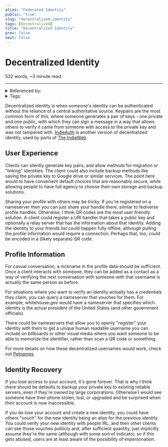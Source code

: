 ```yaml
---
alias: "Federated Identity"
public: "true"
slug: "decentralized-identity"
tags: [Decentralized]
title: "Decentralized Identity"
prev: false
next: false
---
```

<script setup>
import { data } from '../../git.data.ts';
import { useData } from 'vitepress';
const pageData = useData();
</script>
<h1 class="p-name">Decentralized Identity</h1>
<p>532 words, ~3 minute read. <span v-html="data[`site/${pageData.page.value.relativePath}`]" /></p>
<hr/>

<details><summary>Referenced by:</summary><a href="/garden/commune/index.md">Commune</a><a href="/garden/decentralized-social-media/index.md">Decentralized Social Media</a><a href="/garden/fedi-v2/index.md">Fedi v2</a><a href="/garden/incremental-social/index.md">Incremental Social</a><a href="/garden/nostr/index.md">Nostr</a><a href="/garden/weird/index.md">Weird</a></details>

<details><summary>Tags:</summary><a href="/garden/decentralized/index.md">Decentralized</a></details>

Decentralized identity is when someone's identity can be authenticated without the reliance of a central authoritative source. Keypairs are the most common form of this, where someone generates a pair of keys - one private and one public, with which they can sign a message in a way that allows others to verify it came from someone with access to the private key and was not tampered with. [IndieAuth](https://indieweb.org/IndieAuth) is another version of decentralized identity, used by parts of [The IndieWeb](/garden/the-small-web/index.md).

## User Experience

Clients can silently generate key pairs, and allow methods for migration or "linking" identities. The client could also include backup methods like saving the private key to Google drive or similar services. The point here would to have convenient default choices that are reasonably secure, while allowing people to have full agency to choose their own storage and backup solutions.

Sharing your profile with others may be tricky. If you're registered on a nameserver then you can just share your handle there, similar to fediverse profile handles. Otherwise, I think QR codes are the most user friendly solution. A client could register a URI handler that takes a public key and optionally a relay server that has the information about that identity. Adding the identity to your friends list could happen fully offline, although pulling the profile information would require a connection. Perhaps that, too, could be encoded in a (likely separate) QR code.

## Profile Information

For casual conversation, a nickname in the profile data should be sufficient. Once a client interacts with someone, they can be added as a contact as a way of verifying the next conversation with someone with that username is actually the same person as before.

For situations where you want to verify an identity actually has a credentials they claim, you can query a nameserver that vouches for them. For example, whitehouse.gov would have a nameserver that specifies which identity is the actual president of the United States (and other government officials).

There could be nameservers that allow you to openly "register" your identity with them to get a unique human readable username you can include on billboards or other visual media where you want someone to be able to memorize the identifier, rather than scan a QR code or something.

For more details on how these decentralized usernames would work, check out [Petnames](https://spritely.institute/static/papers/petnames.html).

## Identity Recovery

If you lose access to your account, it's gone forever. That is why I think there should be defaults to backup your private key to existing reliable servers, even if they're owned by large corporations. Otherwise I would see someone have their phone stolen, lost, or upgraded and be surprised when their account is now inaccessible.

If you do lose your account and create a new identity, you could have others "vouch" for the new identity being an alias for the previous identity. You could verify your new identity with people IRL, and then other clients can see those vouches publicly and, after sufficient quantity, just implicitly assume they're the same (although with some sort of indicator, so if this gets abused, users are at least aware of the possibility of impersonation.